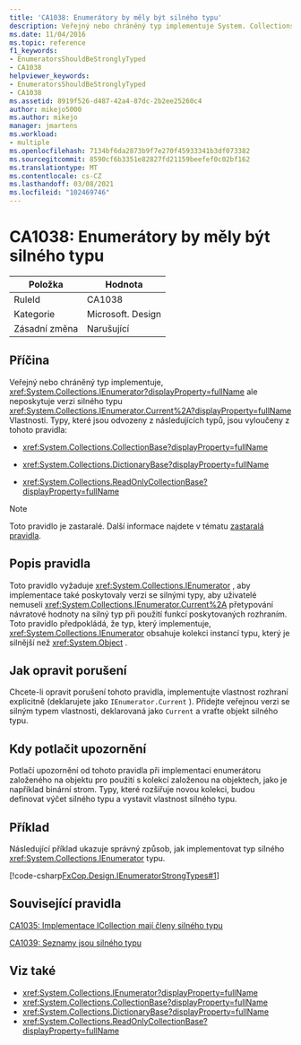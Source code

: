 ```yaml
---
title: 'CA1038: Enumerátory by měly být silného typu'
description: Veřejný nebo chráněný typ implementuje System. Collections. IEnumerator, ale neposkytuje verzi silného typu aktuální vlastnosti.
ms.date: 11/04/2016
ms.topic: reference
f1_keywords:
- EnumeratorsShouldBeStronglyTyped
- CA1038
helpviewer_keywords:
- EnumeratorsShouldBeStronglyTyped
- CA1038
ms.assetid: 8919f526-d487-42a4-87dc-2b2ee25260c4
author: mikejo5000
ms.author: mikejo
manager: jmartens
ms.workload:
- multiple
ms.openlocfilehash: 7134bf6da2873b9f7e270f45933341b3df073382
ms.sourcegitcommit: 8590cf6b3351e82827fd21159beefef0c02bf162
ms.translationtype: MT
ms.contentlocale: cs-CZ
ms.lasthandoff: 03/08/2021
ms.locfileid: "102469746"
---
```

# <a name="ca1038-enumerators-should-be-strongly-typed"></a>CA1038: Enumerátory by měly být silného typu

|Položka|Hodnota|
|-|-|
|RuleId|CA1038|
|Kategorie|Microsoft. Design|
|Zásadní změna|Narušující|

## <a name="cause"></a>Příčina
Veřejný nebo chráněný typ implementuje, <xref:System.Collections.IEnumerator?displayProperty=fullName> ale neposkytuje verzi silného typu <xref:System.Collections.IEnumerator.Current%2A?displayProperty=fullName> Vlastnosti. Typy, které jsou odvozeny z následujících typů, jsou vyloučeny z tohoto pravidla:

- <xref:System.Collections.CollectionBase?displayProperty=fullName>

- <xref:System.Collections.DictionaryBase?displayProperty=fullName>

- <xref:System.Collections.ReadOnlyCollectionBase?displayProperty=fullName>

> [!NOTE]
> Toto pravidlo je zastaralé. Další informace najdete v tématu [zastaralá pravidla](fxcop-unported-deprecated-rules.md).

## <a name="rule-description"></a>Popis pravidla
Toto pravidlo vyžaduje <xref:System.Collections.IEnumerator> , aby implementace také poskytovaly verzi se silnými typy, aby uživatelé nemuseli <xref:System.Collections.IEnumerator.Current%2A> přetypování návratové hodnoty na silný typ při použití funkcí poskytovaných rozhraním. Toto pravidlo předpokládá, že typ, který implementuje, <xref:System.Collections.IEnumerator> obsahuje kolekci instancí typu, který je silnější než <xref:System.Object> .

## <a name="how-to-fix-violations"></a>Jak opravit porušení
Chcete-li opravit porušení tohoto pravidla, implementujte vlastnost rozhraní explicitně (deklarujete jako `IEnumerator.Current` ). Přidejte veřejnou verzi se silným typem vlastnosti, deklarovaná jako `Current` a vraťte objekt silného typu.

## <a name="when-to-suppress-warnings"></a>Kdy potlačit upozornění
Potlačí upozornění od tohoto pravidla při implementaci enumerátoru založeného na objektu pro použití s kolekcí založenou na objektech, jako je například binární strom. Typy, které rozšiřuje novou kolekci, budou definovat výčet silného typu a vystavit vlastnost silného typu.

## <a name="example"></a>Příklad
Následující příklad ukazuje správný způsob, jak implementovat typ silného <xref:System.Collections.IEnumerator> typu.

[!code-csharp[FxCop.Design.IEnumeratorStrongTypes#1](../code-quality/codesnippet/CSharp/ca1038-enumerators-should-be-strongly-typed_1.cs)]

## <a name="related-rules"></a>Související pravidla
[CA1035: Implementace ICollection mají členy silného typu](../code-quality/ca1035.md)

[CA1039: Seznamy jsou silného typu](../code-quality/ca1039.md)

## <a name="see-also"></a>Viz také

- <xref:System.Collections.IEnumerator?displayProperty=fullName>
- <xref:System.Collections.CollectionBase?displayProperty=fullName>
- <xref:System.Collections.DictionaryBase?displayProperty=fullName>
- <xref:System.Collections.ReadOnlyCollectionBase?displayProperty=fullName>
